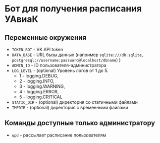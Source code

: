 # Бот для получения расписания УАвиаК

## Переменные окружения
 - `TOKEN_BOT` - VK API token
 - `DATA_BASE` - URL бызы данных (например `sqlite:///db.sqlite`, `postgresql://username:password@localhost/dbname`)
)
 - `ADMIN_ID` - ID пользователя-администратора
 - `LOG_LEVEL` - (optional) Уровень логов от 1 до 5.
   - 1 - logging.DEBUG,
   - 2 - logging.INFO,
   - 3 - logging.WARNING,
   - 4 - logging.ERROR,
   - 5 - logging.CRITICAL
 - `STATIC_DIR` - (optional) директория со статичными файлами
 - `TMPDIR` - (optional) директория с временными файлами
 
## Команды доступные только администратору
 - `upd` - рассылает расписание пользователям